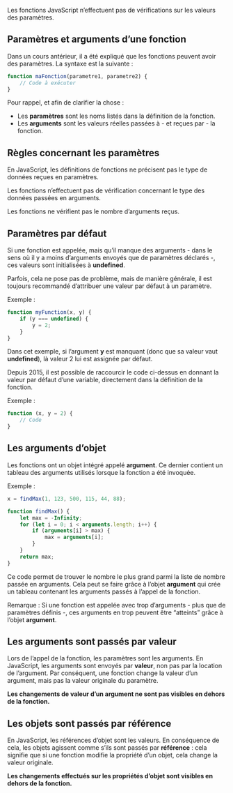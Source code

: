 Les fonctions JavaScript n’effectuent pas de vérifications sur les valeurs des paramètres.

## Paramètres et arguments d’une fonction

Dans un cours antérieur, il a été expliqué que les fonctions peuvent avoir des paramètres. La syntaxe est la suivante :

```js
function maFonction(parametre1, parametre2) {
    // Code à exécuter
}
```

Pour rappel, et afin de clarifier la chose :

- Les **paramètres** sont les noms listés dans la définition de la fonction.
- Les **arguments** sont les valeurs réelles passées à - et reçues par - la fonction.

## Règles concernant les paramètres

En JavaScript, les définitions de fonctions ne précisent pas le type de données reçues en paramètres.

Les fonctions n’effectuent pas de vérification concernant le type des données passées en arguments.

Les fonctions ne vérifient pas le nombre d’arguments reçus.

## Paramètres par défaut

Si une fonction est appelée, mais qu’il manque des arguments - dans le sens où il y a moins d’arguments envoyés que de paramètres déclarés -, ces valeurs sont initialisées à **undefined**.

Parfois, cela ne pose pas de problème, mais de manière générale, il est toujours recommandé d’attribuer une valeur par défaut à un paramètre. 

Exemple :

```js
function myFunction(x, y) {
    if (y === undefined) {
        y = 2;
    }
}
```

Dans cet exemple, si l’argument **y** est manquant (donc que sa valeur vaut **undefined**), là valeur 2 lui est assignée par défaut. 

Depuis 2015, il est possible de raccourcir le code ci-dessus en donnant la valeur par défaut d’une variable, directement dans la définition de la fonction. 

Exemple :

```js
function (x, y = 2) {
    // Code
}
```

## Les arguments d’objet

Les fonctions ont un objet intégré appelé **argument**. Ce dernier contient un tableau des arguments utilisés lorsque la fonction a été invoquée.

Exemple :

```js
x = findMax(1, 123, 500, 115, 44, 88);

function findMax() {
    let max = -Infinity;
    for (let i = 0; i < arguments.length; i++) {
        if (arguments[i] > max) {
            max = arguments[i];
        }
    }
    return max;
}
```

Ce code permet de trouver le nombre le plus grand parmi la liste de nombre passée en arguments. Cela peut se faire grâce à l’objet **argument** qui crée un tableau contenant les arguments passés à l’appel de la fonction.

Remarque : Si une fonction est appelée avec trop d’arguments - plus que de paramètres définis -, ces arguments en trop peuvent être “atteints” grâce à l’objet **argument**.

## Les arguments sont passés par valeur

Lors de l’appel de la fonction, les paramètres sont les arguments. En JavaScript, les arguments sont envoyés par **valeur**, non pas par la location de l’argument. Par conséquent, une fonction change la valeur d’un argument, mais pas la valeur originale du paramètre. 

**Les changements de valeur d’un argument ne sont pas visibles en dehors de la fonction.**

## Les objets sont passés par référence

En JavaScript, les références d’objet sont les valeurs. En conséquence de cela, les objets agissent comme s’ils sont passés par **référence** : cela signifie que si une fonction modifie la propriété d’un objet, cela change la valeur originale.

**Les changements effectués sur les propriétés d’objet sont visibles en dehors de la fonction.**